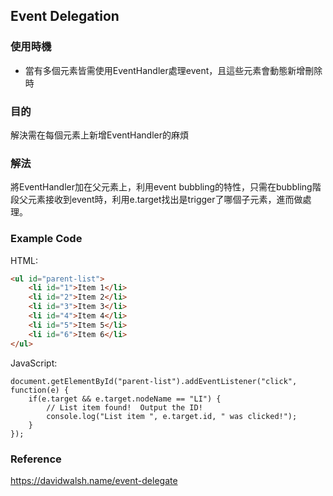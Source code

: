 ## Event Delegation
### 使用時機
- 當有多個元素皆需使用EventHandler處理event，且這些元素會動態新增刪除時
### 目的
解決需在每個元素上新增EventHandler的麻煩
### 解法
將EventHandler加在父元素上，利用event bubbling的特性，只需在bubbling階段父元素接收到event時，利用e.target找出是trigger了哪個子元素，進而做處理。
### Example Code
HTML:
```HTML
<ul id="parent-list">
    <li id="1">Item 1</li>
    <li id="2">Item 2</li>
    <li id="3">Item 3</li>
    <li id="4">Item 4</li>
    <li id="5">Item 5</li>
    <li id="6">Item 6</li>
</ul>
```

JavaScript:
```JS
document.getElementById("parent-list").addEventListener("click", function(e) {
    if(e.target && e.target.nodeName == "LI") {
        // List item found!  Output the ID!
        console.log("List item ", e.target.id, " was clicked!");
    }
});
```

### Reference
https://davidwalsh.name/event-delegate
